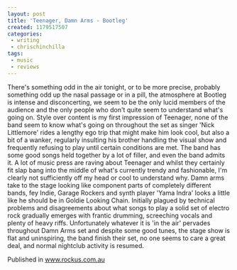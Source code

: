 ```yaml
---
layout: post
title: 'Teenager, Damn Arms - Bootleg'
created: 1179517507
categories:
 - writing
 - chrischinchilla
tags: 
 - music 
 - reviews
---
```


There's something odd in the air tonight, or to be more precise, probably something odd up the nasal passage or in a pill, the atmosphere at Bootleg is intense and disconcerting, we seem to be the only lucid members of the audience and the only people who don't quite seem to understand what's going on. Style over content is my first impression of Teenager, none of the band seem to know what's going on throughout the set as singer 'Nick Littlemore' rides a lengthy ego trip that might make him look cool, but also a bit of a wanker, regularly insulting his brother handling the visual show and frequently refusing to play until certain conditions are met. The band has some good songs held together by a lot of filler, and even the band admits it. A lot of music press are raving about Teenager and whilst they certainly fit slap bang into the middle of what's currently trendy and fashionable, I'm clearly not sufficiently off my head or cool to understand why. Damn arms take to the stage looking like component parts of completely different bands, fey Indie, Garage Rockers and synth player 'Yama Indra' looks a little like he should be in Goldie Looking Chain. Initially plagued by technical problems and disagreements about what songs to play a solid set of electro rock gradually emerges with frantic drumming, screeching vocals and plenty of heavy riffs. Unfortunately whatever it is 'in the air' pervades throughout Damn Arms set and despite some good tunes, the stage show is flat and uninspiring, the band finish their set, no one seems to care a great deal, and normal nightclub activity is resumed.

Published in www.rockus.com.au
